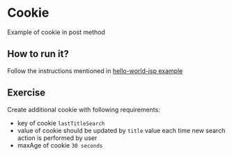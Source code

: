 # Cookie
Example of cookie in post method

## How to run it?
Follow the instructions mentioned in [hello-world-jsp example](../00_hello-world-jsp/README.md)

## Exercise
Create additional cookie with following requirements:
- key of cookie `lastTitleSearch`
- value of cookie should be updated by `title` value each time new search action is performed by user
- maxAge of cookie `30 seconds`

